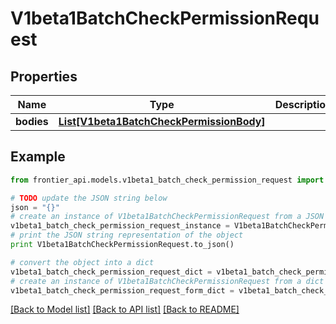 # V1beta1BatchCheckPermissionRequest


## Properties
Name | Type | Description | Notes
------------ | ------------- | ------------- | -------------
**bodies** | [**List[V1beta1BatchCheckPermissionBody]**](V1beta1BatchCheckPermissionBody.md) |  | [optional] 

## Example

```python
from frontier_api.models.v1beta1_batch_check_permission_request import V1beta1BatchCheckPermissionRequest

# TODO update the JSON string below
json = "{}"
# create an instance of V1beta1BatchCheckPermissionRequest from a JSON string
v1beta1_batch_check_permission_request_instance = V1beta1BatchCheckPermissionRequest.from_json(json)
# print the JSON string representation of the object
print V1beta1BatchCheckPermissionRequest.to_json()

# convert the object into a dict
v1beta1_batch_check_permission_request_dict = v1beta1_batch_check_permission_request_instance.to_dict()
# create an instance of V1beta1BatchCheckPermissionRequest from a dict
v1beta1_batch_check_permission_request_form_dict = v1beta1_batch_check_permission_request.from_dict(v1beta1_batch_check_permission_request_dict)
```
[[Back to Model list]](../README.md#documentation-for-models) [[Back to API list]](../README.md#documentation-for-api-endpoints) [[Back to README]](../README.md)



